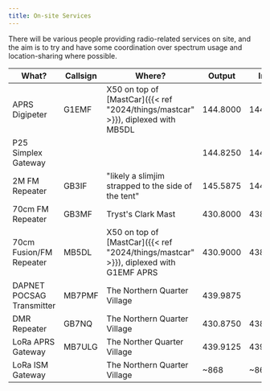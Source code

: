 ```yaml
---
title: On-site Services
---
```


There will be various people providing radio-related services on site, and the aim is to try and have some coordination over spectrum usage and location-sharing where possible.

|What?                    |Callsign | Where?                                |Output   |Input    | Who?         |Notes      |
|-------------------------|---------|---------------------------------------|---------|---------|--------------|-----------|
|APRS Digipeter           |G1EMF    |X50 on top of [MastCar]({{< ref "2024/things/mastcar" >}}), diplexed with MB5DL|144.8000 |144.8000 |Plett (M0PLL) |           |
|P25 Simplex Gateway      |         |                                       |144.8250 |144.8250 |Josh (M0JMO)  |           |
|2M FM Repeater           |GB3IF    |"likely a slimjim strapped to the side of the tent"|145.5875 |144.5875 |Jim (M0ZAH)   |118.8 CTCSS|
|70cm FM Repeater         |GB3MF    |Tryst's Clark Mast                     |430.8000 |438.4000 |Tryst (M0TRY) |118.8 CTCSS|
|70cm Fusion/FM Repeater  |MB5DL    |X50 on top of [MastCar]({{< ref "2024/things/mastcar" >}}), diplexed with G1EMF APRS|430.9000 |438.5000 |Jim (M0ZAH)   |118.8 CTCSS|
|DAPNET POCSAG Transmitter|MB7PMF   |The Northern Quarter Village           |439.9875 |         |Dan (M0NXN)   |[www](https://www.makerspace.org.uk/radio/mb7pmf/)| 
|DMR Repeater             |GB7NQ    |The Northern Quarter Village           |430.8750 |438.4750 |Malcom (M0VNA)|[www](https://www.makerspace.org.uk/radio/gb7nq/)|
|LoRa APRS Gateway        |MB7ULG   |The Norther Quarter Village            |439.9125 |439.9125 |Malcom (M0VNA)|[www](https://www.makerspace.org.uk/radio/mb7ulg/)|
|LoRa ISM Gateway         |         |The Northern Quarter Village           |~868     |~868     |Malcom (M0VNA)|[www](https://www.makerspace.org.uk/radio/lorawan/)|
